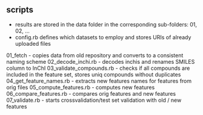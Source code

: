 

scripts
-------------------------------------
* results are stored in the data folder in the corresponding sub-folders: 01, 02, ...
* config.rb defines which datasets to employ and stores URIs of already uploaded files

01_fetch - copies data from old repository and converts to a consistent naming scheme
02_decode_inchi.rb - decodes inchis and renames SMILES column to InChI
03_validate_compounds.rb - checks if all compounds are included in the feature set, stores uniq compounds without duplicates
04_get_feature_names.rb - extracts new features names for features from orig files
05_compute_features.rb - computes new features
06_compare_features.rb - compares orig features and new features
07_validate.rb - starts crossvalidation/test set validation with old / new features